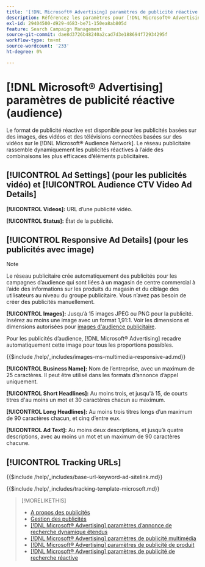 ```yaml
---
title: '[!DNL Microsoft® Advertising] paramètres de publicité réactive'
description: Référencez les paramètres pour [!DNL Microsoft® Advertising] annonces réactives.
exl-id: 29404500-d929-4683-be71-150ea8ab805d
feature: Search Campaign Management
source-git-commit: dae8d3726b48240a2cad7d3e188694f72934295f
workflow-type: tm+mt
source-wordcount: '233'
ht-degree: 0%

---
```


# [!DNL Microsoft® Advertising] paramètres de publicité réactive (audience)

Le format de publicité réactive est disponible pour les publicités basées sur des images, des vidéos et des télévisions connectées basées sur des vidéos sur le [!DNL Microsoft® Audience Network]. Le réseau publicitaire rassemble dynamiquement les publicités réactives à l’aide des combinaisons les plus efficaces d’éléments publicitaires.

## [!UICONTROL Ad Settings] (pour les publicités vidéo) et [!UICONTROL Audience CTV Video Ad Details]

**[!UICONTROL Videos]:** URL d’une publicité vidéo.

**[!UICONTROL Status]:** État de la publicité.

## [!UICONTROL Responsive Ad Details] (pour les publicités avec image)

>[!NOTE]
>
>Le réseau publicitaire crée automatiquement des publicités pour les campagnes d’audience qui sont liées à un magasin de centre commercial à l’aide des informations sur les produits du magasin et du ciblage des utilisateurs au niveau du groupe publicitaire. Vous n’avez pas besoin de créer des publicités manuellement.

**[!UICONTROL Images]:** Jusqu’à 15 images JPEG ou PNG pour la publicité. Insérez au moins une image avec un format 1,91:1. Voir les dimensions et dimensions autorisées pour [images d&#39;audience publicitaire](https://help.ads.microsoft.com/#apex/ads/en/56912/0).

Pour les publicités d’audience, [!DNL Microsoft® Advertising] recadre automatiquement cette image pour tous les proportions possibles.

<!-- Instructions -->

{{$include /help/_includes/images-ms-multimedia-responsive-ad.md}}

**[!UICONTROL Business Name]:** Nom de l’entreprise, avec un maximum de 25 caractères. Il peut être utilisé dans les formats d’annonce d’appel uniquement.

**[!UICONTROL Short Headlines]:** Au moins trois, et jusqu&#39;à 15, de courts titres d&#39;au moins un mot et 30 caractères chacun au maximum.

**[!UICONTROL Long Headlines]:** Au moins trois titres longs d’un maximum de 90 caractères chacun, et cinq d’entre eux.

**[!UICONTROL Ad Text]:** Au moins deux descriptions, et jusqu’à quatre descriptions, avec au moins un mot et un maximum de 90 caractères chacune.

## [!UICONTROL Tracking URLs]

<!-- **[!UICONTROL Base URl]:** -->

{{$include /help/_includes/base-url-keyword-ad-sitelink.md}}

<!-- **[!UICONTROL Tracking Template]:** -->

{{$include /help/_includes/tracking-template-microsoft.md}}

>[!MORELIKETHIS]
>
>* [A propos des publicités](ad-about.md)
>* [Gestion des publicités](ad-manage.md)
>* [[!DNL Microsoft® Advertising] paramètres d’annonce de recherche dynamique étendus](ad-settings-microsoft-dsa.md)
>* [[!DNL Microsoft® Advertising] paramètres de publicité multimédia](ad-settings-microsoft-multimedia.md)
>* [[!DNL Microsoft® Advertising] paramètres de publicité de produit](ad-settings-microsoft-product.md)
>* [[!DNL Microsoft® Advertising] paramètres de publicité de recherche réactive](ad-settings-microsoft-rsa.md)
